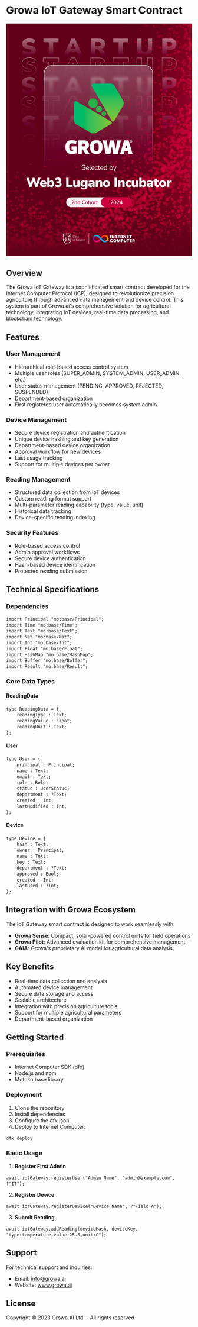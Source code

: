 

# Growa IoT Gateway Smart Contract

![Growa IoT Gateway](Cohort2024.jpg)

## Overview

The Growa IoT Gateway is a sophisticated smart contract developed for the Internet Computer Protocol (ICP), designed to revolutionize precision agriculture through advanced data management and device control. This system is part of Growa.ai's comprehensive solution for agricultural technology, integrating IoT devices, real-time data processing, and blockchain technology.

## Features

### User Management
- Hierarchical role-based access control system
- Multiple user roles (SUPER_ADMIN, SYSTEM_ADMIN, USER_ADMIN, etc.)
- User status management (PENDING, APPROVED, REJECTED, SUSPENDED)
- Department-based organization
- First registered user automatically becomes system admin

### Device Management
- Secure device registration and authentication
- Unique device hashing and key generation
- Department-based device organization
- Approval workflow for new devices
- Last usage tracking
- Support for multiple devices per owner

### Reading Management
- Structured data collection from IoT devices
- Custom reading format support
- Multi-parameter reading capability (type, value, unit)
- Historical data tracking
- Device-specific reading indexing

### Security Features
- Role-based access control
- Admin approval workflows
- Secure device authentication
- Hash-based device identification
- Protected reading submission

## Technical Specifications

### Dependencies
```motoko
import Principal "mo:base/Principal";
import Time "mo:base/Time";
import Text "mo:base/Text";
import Nat "mo:base/Nat";
import Int "mo:base/Int";
import Float "mo:base/Float";
import HashMap "mo:base/HashMap";
import Buffer "mo:base/Buffer";
import Result "mo:base/Result";
```

### Core Data Types

#### ReadingData
```motoko
type ReadingData = {
    readingType : Text;
    readingValue : Float;
    readingUnit : Text;
};
```

#### User
```motoko
type User = {
    principal : Principal;
    name : Text;
    email : Text;
    role : Role;
    status : UserStatus;
    department : ?Text;
    created : Int;
    lastModified : Int;
};
```

#### Device
```motoko
type Device = {
    hash : Text;
    owner : Principal;
    name : Text;
    key : Text;
    department : ?Text;
    approved : Bool;
    created : Int;
    lastUsed : ?Int;
};
```

## Integration with Growa Ecosystem

The IoT Gateway smart contract is designed to work seamlessly with:

- **Growa Sense**: Compact, solar-powered control units for field operations
- **Growa Pilot**: Advanced evaluation kit for comprehensive management
- **GAIA**: Growa's proprietary AI model for agricultural data analysis

## Key Benefits

- Real-time data collection and analysis
- Automated device management
- Secure data storage and access
- Scalable architecture
- Integration with precision agriculture tools
- Support for multiple agricultural parameters
- Department-based organization

## Getting Started

### Prerequisites
- Internet Computer SDK (dfx)
- Node.js and npm
- Motoko base library

### Deployment
1. Clone the repository
2. Install dependencies
3. Configure the dfx.json
4. Deploy to Internet Computer:
```bash
dfx deploy
```

### Basic Usage

1. **Register First Admin**
```motoko
await iotGateway.registerUser("Admin Name", "admin@example.com", ?"IT");
```

2. **Register Device**
```motoko
await iotGateway.registerDevice("Device Name", ?"Field A");
```

3. **Submit Reading**
```motoko
await iotGateway.addReading(deviceHash, deviceKey, "type:temperature,value:25.5,unit:C");
```

## Support

For technical support and inquiries:
- Email: info@growa.ai
- Website: www.growa.ai

## License

Copyright © 2023 Growa.AI Ltd. - All rights reserved

